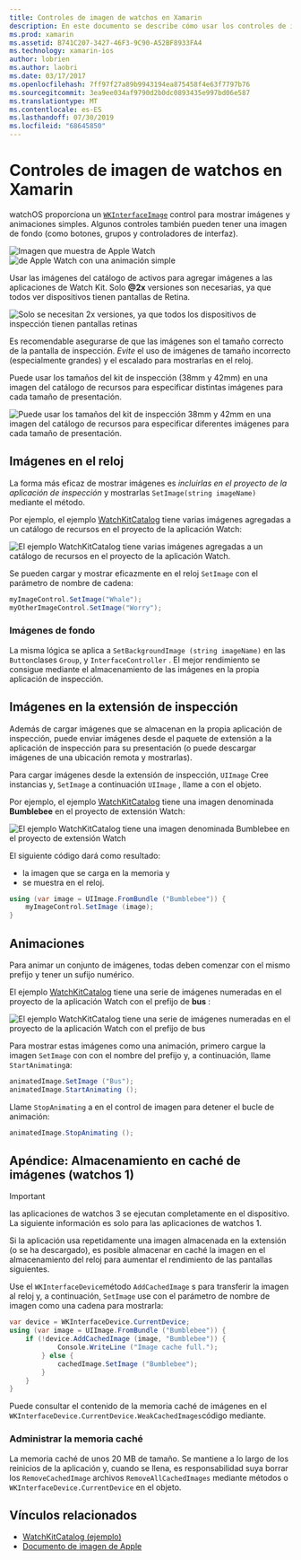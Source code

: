 ```yaml
---
title: Controles de imagen de watchos en Xamarin
description: En este documento se describe cómo usar los controles de imagen en una aplicación de watchos compilada con Xamarin. Describe el control WKInterfaceImage, el método SetImage, la adición de imágenes a una extensión de inspección, animaciones, etc.
ms.prod: xamarin
ms.assetid: B741C207-3427-46F3-9C90-A52BF8933FA4
ms.technology: xamarin-ios
author: lobrien
ms.author: laobri
ms.date: 03/17/2017
ms.openlocfilehash: 7ff97f27a89b9943194ea875458f4e63f7797b76
ms.sourcegitcommit: 3ea9ee034af9790d2b0dc0893435e997bd06e587
ms.translationtype: MT
ms.contentlocale: es-ES
ms.lasthandoff: 07/30/2019
ms.locfileid: "68645850"
---
```

# <a name="watchos-image-controls-in-xamarin"></a>Controles de imagen de watchos en Xamarin

watchOS proporciona un [`WKInterfaceImage`](xref:WatchKit.WKInterfaceImage) control para mostrar imágenes y animaciones simples. Algunos controles también pueden tener una imagen de fondo (como botones, grupos y controladores de interfaz).

![](image-images/image-walkway.png "Imagen que muestra de Apple Watch") ![](image-images/image-animation.png "de Apple Watch con una animación simple")
<!-- watch image courtesy of http://infinitapps.com/bezel/ -->

Usar las imágenes del catálogo de activos para agregar imágenes a las aplicaciones de Watch Kit.
Solo **@2x** versiones son necesarias, ya que todos ver dispositivos tienen pantallas de Retina.

![](image-images/asset-universal-sml.png "Solo se necesitan 2x versiones, ya que todos los dispositivos de inspección tienen pantallas retinas")

Es recomendable asegurarse de que las imágenes son el tamaño correcto de la pantalla de inspección. *Evite* el uso de imágenes de tamaño incorrecto (especialmente grandes) y el escalado para mostrarlas en el reloj.

Puede usar los tamaños del kit de inspección (38mm y 42mm) en una imagen del catálogo de recursos para especificar distintas imágenes para cada tamaño de presentación.

![](image-images/asset-watch-sml.png "Puede usar los tamaños del kit de inspección 38mm y 42mm en una imagen del catálogo de recursos para especificar diferentes imágenes para cada tamaño de presentación.")


## <a name="images-on-the-watch"></a>Imágenes en el reloj

La forma más eficaz de mostrar imágenes es *incluirlas en el proyecto de la aplicación de inspección* y mostrarlas `SetImage(string imageName)` mediante el método.

Por ejemplo, el ejemplo [WatchKitCatalog](https://docs.microsoft.com/samples/xamarin/ios-samples/watchos-watchkitcatalog/) tiene varias imágenes agregadas a un catálogo de recursos en el proyecto de la aplicación Watch:

![](image-images/asset-whale-sml.png "El ejemplo WatchKitCatalog tiene varias imágenes agregadas a un catálogo de recursos en el proyecto de la aplicación Watch.")

Se pueden cargar y mostrar eficazmente en el reloj `SetImage` con el parámetro de nombre de cadena:

```csharp
myImageControl.SetImage("Whale");
myOtherImageControl.SetImage("Worry");
```

### <a name="background-images"></a>Imágenes de fondo

La misma lógica se aplica a `SetBackgroundImage (string imageName)` en las `Button`clases `Group`, y `InterfaceController` . El mejor rendimiento se consigue mediante el almacenamiento de las imágenes en la propia aplicación de inspección.


## <a name="images-in-the-watch-extension"></a>Imágenes en la extensión de inspección

Además de cargar imágenes que se almacenan en la propia aplicación de inspección, puede enviar imágenes desde el paquete de extensión a la aplicación de inspección para su presentación (o puede descargar imágenes de una ubicación remota y mostrarlas).

Para cargar imágenes desde la extensión de inspección, `UIImage` Cree instancias y, `SetImage` a continuación `UIImage` , llame a con el objeto.

Por ejemplo, el ejemplo [WatchKitCatalog](https://docs.microsoft.com/samples/xamarin/ios-samples/watchos-watchkitcatalog) tiene una imagen denominada **Bumblebee** en el proyecto de extensión Watch:

![](image-images/asset-bumblebee-sml.png "El ejemplo WatchKitCatalog tiene una imagen denominada Bumblebee en el proyecto de extensión Watch")

El siguiente código dará como resultado:

- la imagen que se carga en la memoria y
- se muestra en el reloj.

```csharp
using (var image = UIImage.FromBundle ("Bumblebee")) {
    myImageControl.SetImage (image);
}
```


## <a name="animations"></a>Animaciones

Para animar un conjunto de imágenes, todas deben comenzar con el mismo prefijo y tener un sufijo numérico.

El ejemplo [WatchKitCatalog](https://docs.microsoft.com/samples/xamarin/ios-samples/watchos-watchkitcatalog) tiene una serie de imágenes numeradas en el proyecto de la aplicación Watch con el prefijo de **bus** :

![](image-images/asset-bus-animation-sml.png "El ejemplo WatchKitCatalog tiene una serie de imágenes numeradas en el proyecto de la aplicación Watch con el prefijo de bus")

Para mostrar estas imágenes como una animación, primero cargue la imagen `SetImage` con con el nombre del prefijo y, a continuación, llame `StartAnimating`a:

```csharp
animatedImage.SetImage ("Bus");
animatedImage.StartAnimating ();
```

Llame `StopAnimating` a en el control de imagen para detener el bucle de animación:

```csharp
animatedImage.StopAnimating ();
```


<a name="cache" />

## <a name="appendix-caching-images-watchos-1"></a>Apéndice: Almacenamiento en caché de imágenes (watchos 1)

> [!IMPORTANT]
> las aplicaciones de watchos 3 se ejecutan completamente en el dispositivo. La siguiente información es solo para las aplicaciones de watchos 1.

Si la aplicación usa repetidamente una imagen almacenada en la extensión (o se ha descargado), es posible almacenar en caché la imagen en el almacenamiento del reloj para aumentar el rendimiento de las pantallas siguientes.

Use el `WKInterfaceDevice`método `AddCachedImage` s para transferir la imagen al reloj y, a continuación, `SetImage` use con el parámetro de nombre de imagen como una cadena para mostrarla:

```csharp
var device = WKInterfaceDevice.CurrentDevice;
using (var image = UIImage.FromBundle ("Bumblebee")) {
    if (!device.AddCachedImage (image, "Bumblebee")) {
            Console.WriteLine ("Image cache full.");
        } else {
            cachedImage.SetImage ("Bumblebee");
        }
    }
}
```

Puede consultar el contenido de la memoria caché de imágenes en el `WKInterfaceDevice.CurrentDevice.WeakCachedImages`código mediante.


### <a name="managing-the-cache"></a>Administrar la memoria caché

La memoria caché de unos 20 MB de tamaño. Se mantiene a lo largo de los reinicios de la aplicación y, cuando se llena, es responsabilidad suya borrar los `RemoveCachedImage` archivos `RemoveAllCachedImages` mediante métodos o `WKInterfaceDevice.CurrentDevice` en el objeto.



## <a name="related-links"></a>Vínculos relacionados

- [WatchKitCatalog (ejemplo)](https://docs.microsoft.com/samples/xamarin/ios-samples/watchos-watchkitcatalog)
- [Documento de imagen de Apple](https://developer.apple.com/documentation/watchkit/wkinterfaceimage)
